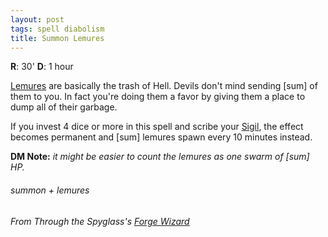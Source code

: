 ```yaml
---
layout: post
tags: spell diabolism
title: Summon Lemures
---
```

**R**: 30' **D**: 1 hour

[Lemures](/monsters/lemure) are basically the trash of Hell. Devils don't mind sending [sum] of them to you. In fact you're doing them a favor by giving them a place to dump all of their garbage.

If you invest 4 dice or more in this spell and scribe your [Sigil](/spells/#lexicon), the effect becomes permanent and [sum] lemures spawn every 10 minutes instead.

**DM Note:** _it might be easier to count the lemures as one swarm of [sum] HP._
 
###### summon + lemures
###### From Through the Spyglass's [Forge Wizard](http://journeyintotheweird.blogspot.com/2018/09/glog-class-forge-wizard.html)
